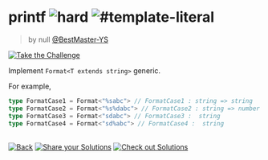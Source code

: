 <!--info-header-start--><h1>printf <img src="https://img.shields.io/badge/-hard-de3d37" alt="hard"/> <img src="https://img.shields.io/badge/-%23template--literal-999" alt="#template-literal"/></h1><blockquote><p>by null <a href="https://github.com/BestMaster-YS" target="_blank">@BestMaster-YS</a></p></blockquote><p><a href="https://tsch.js.org/545/play" target="_blank"><img src="https://img.shields.io/badge/-Take%20the%20Challenge-3178c6?logo=typescript" alt="Take the Challenge"/></a> </p><!--info-header-end-->

Implement `Format<T extends string>` generic.

For example,

```ts
type FormatCase1 = Format<"%sabc"> // FormatCase1 : string => string
type FormatCase2 = Format<"%s%dabc"> // FormatCase2 : string => number => string
type FormatCase3 = Format<"sdabc"> // FormatCase3 :  string
type FormatCase4 = Format<"sd%abc"> // FormatCase4 :  string
```


<!--info-footer-start--><br><a href="../../README.md" target="_blank"><img src="https://img.shields.io/badge/-Back-grey" alt="Back"/></a> <a href="https://tsch.js.org/545/answer" target="_blank"><img src="https://img.shields.io/badge/-Share%20your%20Solutions-teal" alt="Share your Solutions"/></a> <a href="https://tsch.js.org/545/solutions" target="_blank"><img src="https://img.shields.io/badge/-Check%20out%20Solutions-de5a77?logo=awesome-lists&logoColor=white" alt="Check out Solutions"/></a> <!--info-footer-end-->